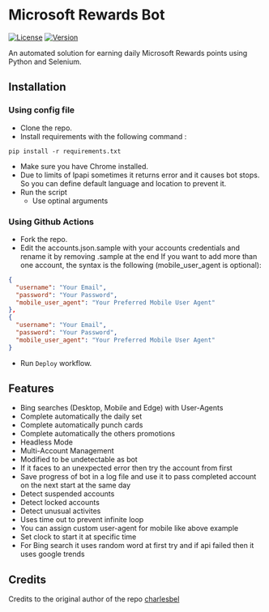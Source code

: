 # Microsoft Rewards Bot
[![License](https://img.shields.io/badge/license-MIT-green.svg?style=flat)](LICENSE)
[![Version](https://img.shields.io/badge/version-v0.1-blue.svg?style=flat)](#)

An automated solution for earning daily Microsoft Rewards points using Python and Selenium.

## Installation

### Using config file
* Clone the repo.
* Install requirements with the following command :
 ```
 pip install -r requirements.txt
 ```
* Make sure you have Chrome installed.
* Due to limits of Ipapi sometimes it returns error and it causes bot stops. So you can define default language and location to prevent it.
* Run the script
	* Use optinal arguments

### Using Github Actions
* Fork the repo.
* Edit the accounts.json.sample with your accounts credentials and rename it by removing .sample at the end
If you want to add more than one account, the syntax is the following (mobile_user_agent is optional):
```json
{
  "username": "Your Email",
  "password": "Your Password",
  "mobile_user_agent": "Your Preferred Mobile User Agent"
},
{
  "username": "Your Email",
  "password": "Your Password",
  "mobile_user_agent": "Your Preferred Mobile User Agent"
}
```
* Run `Deploy` workflow.
 
## Features
* Bing searches (Desktop, Mobile and Edge) with User-Agents
* Complete automatically the daily set
* Complete automatically punch cards
* Complete automatically the others promotions
* Headless Mode
* Multi-Account Management
* Modified to be undetectable as bot
* If it faces to an unexpected error then try the account from first
* Save progress of bot in a log file and use it to pass completed account on the next start at the same day
* Detect suspended accounts
* Detect locked accounts
* Detect unusual activites
* Uses time out to prevent infinite loop
* You can assign custom user-agent for mobile like above example
* Set clock to start it at specific time
* For Bing search it uses random word at first try and if api failed then it uses google trends

## Credits
Credits to the original author of the repo [charlesbel](https://github.com/charlesbel)
